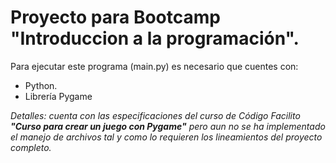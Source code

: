 # Proyecto para Bootcamp "Introduccion a la programación".


Para ejecutar este programa (main.py) es necesario que cuentes con:

* Python.
* Librería Pygame

_Detalles: cuenta con las especificaciones del curso de Código Facilito **"Curso para crear un juego con Pygame"** pero aun no se ha implementado el manejo de archivos tal y como lo requieren los lineamientos del proyecto completo._
